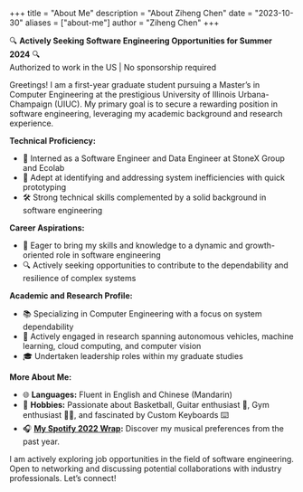 +++
title = "About Me"
description = "About Ziheng Chen"
date = "2023-10-30"
aliases = ["about-me"]
author = "Ziheng Chen"
+++

🔍 **Actively Seeking Software Engineering Opportunities for Summer 2024** 🔍  
Authorized to work in the US | No sponsorship required

Greetings! I am a first-year graduate student pursuing a Master’s in Computer Engineering at the prestigious University of Illinois Urbana-Champaign (UIUC). My primary goal is to secure a rewarding position in software engineering, leveraging my academic background and research experience.

**Technical Proficiency:**
- 💼 Interned as a Software Engineer and Data Engineer at StoneX Group and Ecolab
- 🧠 Adept at identifying and addressing system inefficiencies with quick prototyping
- 🛠️ Strong technical skills complemented by a solid background in software engineering

**Career Aspirations:**
- 🚀 Eager to bring my skills and knowledge to a dynamic and growth-oriented role in software engineering
- 🔍 Actively seeking opportunities to contribute to the dependability and resilience of complex systems

**Academic and Research Profile:**
- 📚 Specializing in Computer Engineering with a focus on system dependability
- 🤖 Actively engaged in research spanning autonomous vehicles, machine learning, cloud computing, and computer vision
- 🎓 Undertaken leadership roles within my graduate studies

**More About Me:**
- 🌐 **Languages:** Fluent in English and Chinese (Mandarin)
- 🏀 **Hobbies:** Passionate about Basketball, Guitar enthusiast 🎸, Gym enthusiast 🏋️‍♂️, and fascinated by Custom Keyboards ⌨️
- 🎧 **[My Spotify 2022 Wrap](https://open.spotify.com/playlist/37i9dQZF1F0sijgNaJdgit?si=05a228061ad74fb1):** Discover my musical preferences from the past year.

I am actively exploring job opportunities in the field of software engineering. Open to networking and discussing potential collaborations with industry professionals. Let’s connect!

